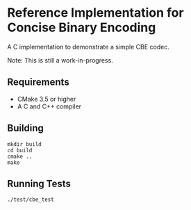 Reference Implementation for Concise Binary Encoding
====================================================

A C implementation to demonstrate a simple CBE codec.

Note: This is still a work-in-progress.



Requirements
------------

  * CMake 3.5 or higher
  * A C and C++ compiler



Building
--------

    mkdir build
    cd build
    cmake ..
    make



Running Tests
-------------

    ./test/cbe_test
